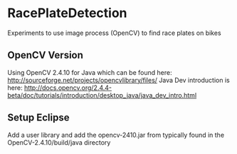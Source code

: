 # RacePlateDetection


Experiments to use image process (OpenCV) to find race plates on bikes

## OpenCV Version

Using OpenCV 2.4.10 for Java which can be found here: http://sourceforge.net/projects/opencvlibrary/files/
Java Dev introduction is here: http://docs.opencv.org/2.4.4-beta/doc/tutorials/introduction/desktop_java/java_dev_intro.html

## Setup Eclipse
Add a user library and add the opencv-2410.jar from typically found in the OpenCV-2.4.10/build/java directory